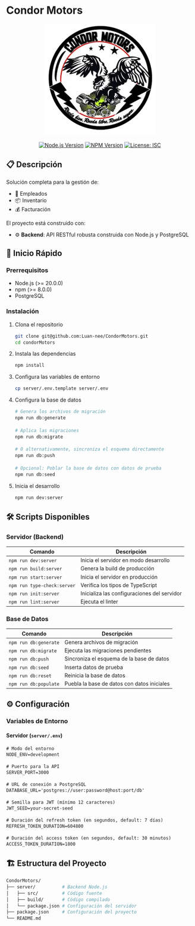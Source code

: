 # Condor Motors

<div align="center">

![Condor motors](assets/condor-motors-logo.webp)

[![Node.js Version](https://img.shields.io/badge/node-%3E%3D%2020.0.0-brightgreen)](https://nodejs.org)
[![NPM Version](https://img.shields.io/badge/npm-%3E%3D%208.0.0-blue)](https://www.npmjs.com)
[![License: ISC](https://img.shields.io/badge/License-ISC-yellow.svg)](https://opensource.org/licenses/ISC)

</div>

## 📋 Descripción

Solución completa para la gestión de:

- 👥 Empleados
- 📦 Inventario
- 💰 Facturación

El proyecto está construido con:

- ⚙️ **Backend**: API RESTful robusta construida con Node.js y PostgreSQL

## 🚀 Inicio Rápido

### Prerrequisitos

- Node.js (>= 20.0.0)
- npm (>= 8.0.0)
- PostgreSQL

### Instalación

1. Clona el repositorio

   ```bash
   git clone git@github.com:Luan-nee/CondorMotors.git
   cd condorMotors
   ```

2. Instala las dependencias

   ```bash
   npm install
   ```

3. Configura las variables de entorno

   ```bash
   cp server/.env.template server/.env
   ```

4. Configura la base de datos

   ```bash
   # Genera los archivos de migración
   npm run db:generate

   # Aplica las migraciones
   npm run db:migrate

   # O alternativamente, sincroniza el esquema directamente
   npm run db:push

   # Opcional: Poblar la base de datos con datos de prueba
   npm run db:seed
   ```

5. Inicia el desarrollo

   ```bash
   npm run dev:server
   ```

## 🛠️ Scripts Disponibles

### Servidor (Backend)

| Comando                     | Descripción                                 |
| --------------------------- | ------------------------------------------- |
| `npm run dev:server`        | Inicia el servidor en modo desarrollo       |
| `npm run build:server`      | Genera la build de producción               |
| `npm run start:server`      | Inicia el servidor en producción            |
| `npm run type-check:server` | Verifica los tipos de TypeScript            |
| `npm run init:server`       | Inicializa las configuraciones del servidor |
| `npm run lint:server`       | Ejecuta el linter                           |

### Base de Datos

| Comando               | Descripción                                 |
| --------------------- | ------------------------------------------- |
| `npm run db:generate` | Genera archivos de migración                |
| `npm run db:migrate`  | Ejecuta las migraciones pendientes          |
| `npm run db:push`     | Sincroniza el esquema de la base de datos   |
| `npm run db:seed`     | Inserta datos de prueba                     |
| `npm run db:reset`    | Reinicia la base de datos                   |
| `npm run db:populate` | Puebla la base de datos con datos iniciales |

## ⚙️ Configuración

### Variables de Entorno

#### Servidor (`server/.env`)

```dotenv
# Modo del entorno
NODE_ENV=development

# Puerto para la API
SERVER_PORT=3000

# URL de conexión a PostgreSQL
DATABASE_URL='postgres://user:password@host:port/db'

# Semilla para JWT (mínimo 12 caracteres)
JWT_SEED=your-secret-seed

# Duración del refresh token (en segundos, default: 7 días)
REFRESH_TOKEN_DURATION=604800

# Duración del access token (en segundos, default: 30 minutos)
ACCESS_TOKEN_DURATION=1800
```

## 🏗️ Estructura del Proyecto

```sh
CondorMotors/
├── server/          # Backend Node.js
│   ├── src/         # Código fuente
│   ├── build/       # Código compilado
│   └── package.json # Configuración del servidor
├── package.json     # Configuración del proyecto
└── README.md
```
